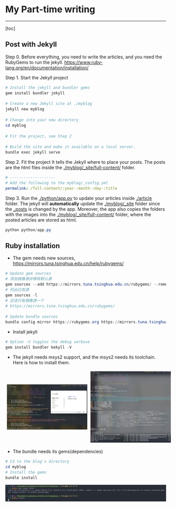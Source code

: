 # My Part-time writing

---
[toc]

## Post with Jekyll

Step 0. Before everything, you need to write the articles, and you need the RubyGems to run the jekyll.
<https://www.ruby-lang.org/en/documentation/installation/>

Step 1. Start the Jekyll project

```powershell
# Install the jekyll and bundler gems
gem install bundler jekyll

# Create a new Jekyll site at ./myblog
jekyll new myblog

# Change into your new directory
cd myblog

# Fit the project, see Step 2

# Build the site and make it available on a local server.
bundle exec jekyll serve
```

Step 2. Fit the project
It tells the Jekyll where to place your posts.
The posts are the html files inside the [./myblog/_site/full-content/](./myblog/_site/full-content/) folder.

```yml
# --------------------
# Add the following to the myblog/_config.yml
permalink: /full-content/:year-:month-:day-:title
```

Step 3. Run the [./python/app.py](./python/app.py) to update your articles inside [./article](./article) folder.
The jekyll will **automatically** update the [./myblog/_site](./myblog/_site) folder since the [_posts](./myblog/_posts) is changed by the app.
Moreover, the app also copies the folders with the images into the [./myblog/_site/full-content/](./myblog/_site/full-content/) folder, where the posted articles are stored as html.

```powershell
python python/app.py
```

## Ruby installation

- The gem needs new sources, <https://mirrors.tuna.tsinghua.edu.cn/help/rubygems/>

```powershell
# Update gem sources
# 添加镜像源并移除默认源
gem sources --add https://mirrors.tuna.tsinghua.edu.cn/rubygems/ --remove https://rubygems.org/
# 列出已有源
gem sources -l
# 应该只有镜像源一个
# https://mirrors.tuna.tsinghua.edu.cn/rubygems/

# Update bundle sources
bundle config mirror https://rubygems.org https://mirrors.tuna.tsinghua.edu.cn/rubygems
```

- Install jekyll

```powershell
# Option -V toggles the debug verbose
gem install bundler kekyll -V
```

- The jekyll needs msys2 support, and the msys2 needs its toolchain.
Here is how to install them.

<div style="display: flex">
    <img style="width: 50%; object-fit: contain; padding: 5px" src="./docs/img/jekyll-needs-msys2-support.png"></img>
    <img style="width: 50%; object-fit: contain; padding: 5px" src="./docs/img/msys2-development-toolchain.png"></img>
</div>

- The bundle needs its gems(dependencies)

```powershell
# Cd to the blog's directory
cd myblog
# Install the gems
bundle install
```

![bundle-install-gems](./docs/img/bundle-install-gems.png "bundle-install-gems")
